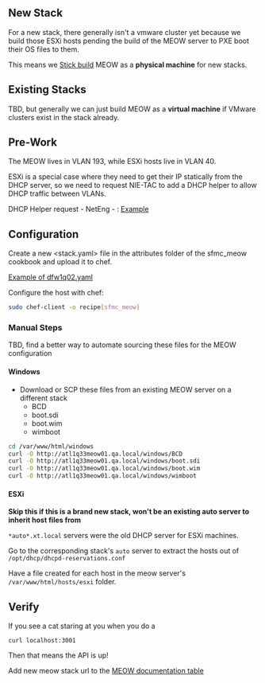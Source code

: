 ## New Stack

For a new stack, there generally isn't a vmware cluster yet because we build those ESXi hosts pending the build of the MEOW server to PXE boot their OS files to them.

This means we [Stick build](https://confluence.internal.salesforce.com/display/SFMCLINUX/Stick+Builds) MEOW as a **physical machine** for new stacks.

## Existing Stacks

TBD, but generally we can just build MEOW as a **virtual machine** if VMware clusters exist in the stack already.

## Pre-Work

The MEOW lives in VLAN 193, while ESXi hosts live in VLAN 40.

ESXi is a special case where they need to get their IP statically from the DHCP server, so we need to request NIE-TAC to add a DHCP helper to allow DHCP traffic between VLANs.

DHCP Helper request - NetEng - : [Example](https://gus.lightning.force.com/lightning/r/ADM_Work__c/a07EE00001dXwuQYAS/view)
## Configuration

Create a new <stack.yaml> file in the attributes folder of the sfmc_meow cookbook and upload it to chef.

[Example of dfw1q02.yaml](https://github.com/sfdc-mc-mj/LINUX.sfmc_meow/blob/W-13525360/attributes/dfw1q02.yaml)

Configure the host with chef:

```bash
sudo chef-client -o recipe[sfmc_meow]
```

### Manual Steps

TBD, find a better way to automate sourcing these files for the MEOW configuration

#### Windows
- Download or SCP these files from an existing MEOW server on a different stack
	- BCD
	- boot.sdi
	- boot.wim
	- wimboot

```bash
cd /var/www/html/windows
curl -O http://atl1q33meow01.qa.local/windows/BCD
curl -O http://atl1q33meow01.qa.local/windows/boot.sdi
curl -O http://atl1q33meow01.qa.local/windows/boot.wim
curl -O http://atl1q33meow01.qa.local/windows/wimboot
```

#### ESXi

**Skip this if this is a brand new stack, won't be an existing auto server to inherit host files from** 

`*auto*.xt.local` servers were the old DHCP server for ESXi machines.

Go to the corresponding stack's `auto` server to extract the hosts out of `/opt/dhcp/dhcpd-reservations.conf`

Have a file created for each host in the meow server's `/var/www/html/hosts/esxi` folder.
## Verify

If you see a cat staring at you when you do a 

```
curl localhost:3001
```

Then that means the API is up!

Add new meow stack url to the [MEOW documentation table](https://confluence.internal.salesforce.com/display/SFMCLINUX/MEOW/#layout)
